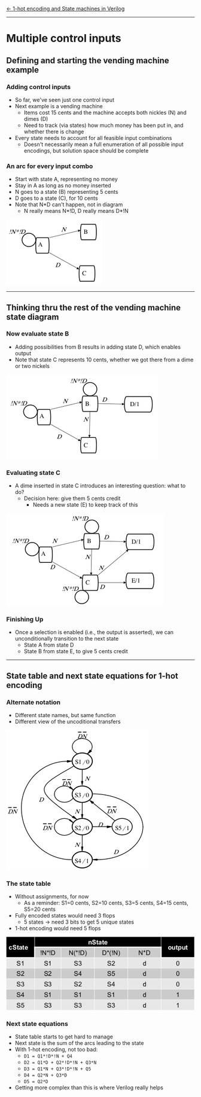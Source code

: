 [\<- 1-hot encoding and State machines in Verilog](20.md)

---

# Multiple control inputs

## Defining and starting the vending machine example

### Adding control inputs

- So far, we've seen just one control input
- Next example is a vending machine
	- Items cost 15 cents and the machine accepts both nickles (N) and dimes (D)
	- Need to track (via states) how much money has been put in, and whether there is change
- Every state needs to account for all feasible input combinations
	- Doesn't necessarily mean a full enumeration of all possible input encodings, but solution space should be complete

### An arc for every input combo

- Start with state A, representing no money
- Stay in A as long as no money inserted
- N goes to a state (B) representing 5 cents
- D goes to a state (C), for 10 cents
- Note that N\*D can't happen, not in diagram
	- N really means N\*!D, D really means D\*!N

![diagram](21.1.png)

---

## Thinking thru the rest of the vending machine state diagram

### Now evaluate state B

- Adding possibilities from B results in adding state D, which enables output
- Note that state C represents 10 cents, whether we got there from a dime or two nickels

![diagram](21.2.png)

### Evaluating state C

- A dime inserted in state C introduces an interesting question: what to do?
	- Decision here: give them 5 cents credit
		- Needs a new state (E) to keep track of this

![diagram](21.3.png)

### Finishing Up

- Once a selection is enabled (i.e., the output is asserted), we can unconditionally transition to the next state
	- State A from state D
	- State B from state E, to give 5 cents credit

---

## State table and next state equations for 1-hot encoding

### Alternate notation

- Different state names, but same function
- Different view of the uncoditional transfers

![diagram](21.4.png)

### The state table

- Without assignments, for now
	- As a reminder: S1=0 cents, S2=10 cents, S3=5 cents, S4=15 cents, S5=20 cents
- Fully encoded states would need 3 flops
	- 5 states -> need 3 bits to get 5 unique states
- 1-hot encoding would need 5 flops

![diagram](21.5.png)

### Next state equations

- State table starts to get hard to manage
- Next state is the sum of the arcs leading to the state
- With 1-hot encoding, not too bad:
	- `D1 = Q1*!D*!N + Q4`
	- `D2 = Q1*D + Q2*!D*!N + Q3*N`
	- `D3 = Q1*N + Q3*!D*!N + Q5`
	- `D4 = Q2*N + Q3*D`
	- `D5 = Q2*D`
- Getting more complex than this is where Verilog really helps
